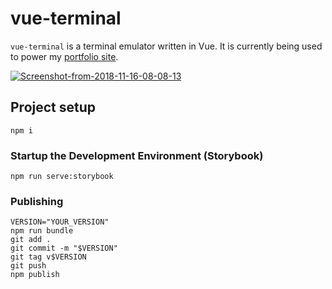 # vue-terminal
`vue-terminal` is a terminal emulator written in Vue. It is currently being used to power my [portfolio site](https://jsmith.github.io).

<a href="https://ibb.co/cmSQh0"><img src="https://preview.ibb.co/dK3y20/Screenshot-from-2018-11-16-08-08-13.png" alt="Screenshot-from-2018-11-16-08-08-13" border="0" /></a>

## Project setup
```
npm i
```

### Startup the Development Environment (Storybook)
```
npm run serve:storybook
```

### Publishing
```
VERSION="YOUR_VERSION"
npm run bundle
git add .
git commit -m "$VERSION"
git tag v$VERSION
git push
npm publish
```
